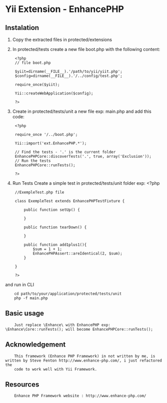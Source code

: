 Yii Extension - EnhancePHP
=============================

Instalation
------------

1. Copy the extracted files in protected/extensions
2. In protected/tests create a new file boot.php with the following content:

        <?php
        // file boot.php

        $yiit=dirname(__FILE__).'/path/to/yii/yiit.php';
        $config=dirname(__FILE__).'/../config/test.php';

        require_once($yiit);

        Yii::createWebApplication($config);

        ?>

3. Create in protected/tests/unit a new file exp: main.php and add this code:

        <?php

        require_once '/../boot.php';

        Yii::import('ext.EnhancePHP.*');

        // Find the tests - '.' is the current folder
        EnhancePHPCore::discoverTests('.', true, array('Exclusion'));
        // Run the tests
        EnhancePHPCore::runTests();

        ?>

4. Run Tests
Create a simple test in protected/tests/unit folder exp:
        <?php

        //ExempleTest.php file

        class ExempleTest extends EnhancePHPTestFixture {

            public function setUp() {

            }

            public function tearDown() {

            }

            public function add1plus1(){
                $sum = 1 + 1;
                EnhancePHPAssert::areIdentical(2, $sum);
            }

        }

        ?>

and run in CLI

        cd path/to/your/application/protected/tests/unit
        php -f main.php

Basic usage
-----------

        Just replace \Enhance\ with EnhancePHP exp: \Enhance\Core::runTests(); will become EnhancePHPCore::runTests();

Acknowledgement
---------------

        This framework (Enhance PHP Framework) in not written by me, is written by Steve Fenton http://www.enhance-php.com/, i just refactored the
        code to work well with Yii Framework.

Resources 
---------

        Enhance PHP Framework website : http://www.enhance-php.com/


